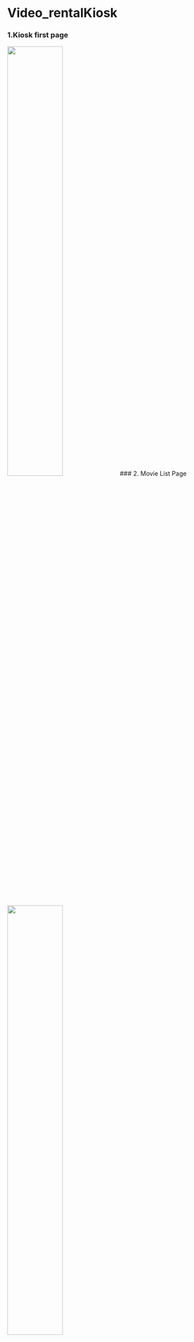 # Video_rentalKiosk
### 1.Kiosk first page
<img width="50%" src= "https://user-images.githubusercontent.com/72259680/118371072-c0dd7380-b5a2-11eb-96fb-cb9034d7c690.jpg">
### 2. Movie List Page
<img width="50%" src="https://user-images.githubusercontent.com/72259680/118372870-8f1cda80-b5ab-11eb-82cd-b777f3da223b.gif">
